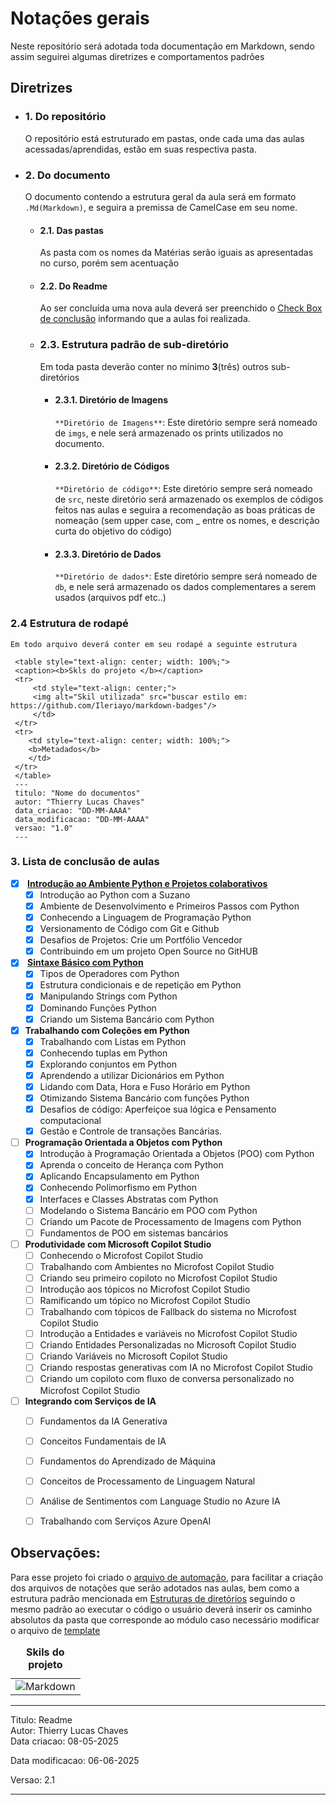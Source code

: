 # Notações gerais 

Neste repositório será adotada toda documentação em Markdown, sendo assim seguirei algumas diretrizes e comportamentos padrões

## Diretrizes
- ### 1. Do repositório
    O repositório está estruturado em pastas, onde cada uma das aulas acessadas/aprendidas, estão em suas respectiva pasta. 
- ### 2. Do documento 
    O documento contendo a estrutura geral da aula será em formato `.Md(Markdown)`, e seguira a premissa de CamelCase em seu nome.  
    - #### 2.1. Das pastas
         As pasta com os nomes da Matérias serão iguais as apresentadas no curso, porém sem acentuação 
    - #### 2.2. Do Readme
        Ao ser concluída uma nova aula deverá ser preenchido o [Check Box de conclusão](#3-lista-de-conclusão-de-aulas) informando que a aulas foi realizada.
    - ### 2.3.  Estrutura padrão de sub-diretório
        Em toda pasta deverão conter no mínimo **3**(três) outros sub-diretórios  
        - #### 2.3.1. Diretório de Imagens
            `**Diretório de Imagens**`: Este diretório sempre será nomeado de `imgs`, e nele será armazenado os prints utilizados no documento.   
        - #### 2.3.2. Diretório de Códigos
            `**Diretório de código**`:  Este diretório sempre será nomeado de `src`, neste diretório será armazenado os exemplos de códigos feitos nas aulas e seguira a recomendação as boas práticas de  nomeação (sem upper case, com _ entre os nomes, e descrição curta do objetivo do código) 
        - #### 2.3.3. Diretório de Dados
            `**Diretório de dados*`: Este diretório sempre será nomeado de `db`, e nele será armazenado os dados complementares a serem usados (arquivos pdf etc..)  
### 2.4 Estrutura de rodapé
    Em todo arquivo deverá conter em seu rodapé a seguinte estrutura 
   ```
    <table style="text-align: center; width: 100%;"> 
    <caption><b>Skls do projeto </b></caption>
    <tr>
        <td style="text-align: center;">
        <img alt="Skil utilizada" src="buscar estilo em: https://github.com/Ileriayo/markdown-badges"/>
        </td>
    </tr>
    <tr> 
       <td style="text-align: center; width: 100%;">
       <b>Metadados</b>
       </td>
    </tr>
    </table>
    ---
    titulo: "Nome do documentos"
    autor: "Thierry Lucas Chaves"
    data_criacao: "DD-MM-AAAA"
    data_modificacao: "DD-MM-AAAA"
    versao: "1.0"
    ---
```

### 3. Lista de conclusão de aulas
- [X]  <b> [Introdução ao Ambiente Python e Projetos colaborativos](Introducao%20ao%20Ambiente%20Python%20e%20Projetos%20Colaborativos/)  </b>
    - [X] Introdução ao Python com a Suzano 
    - [X] Ambiente de Desenvolvimento e Primeiros Passos com Python 
    - [X] Conhecendo a Linguagem de Programação Python 
    - [X] Versionamento de Código com Git e Github
    - [X] Desafios de Projetos: Crie um Portfólio Vencedor 
    - [x] Contribuindo em um projeto Open Source no GitHUB

- [X] <b> [Sintaxe Básico com Python](Sintaxe%20basica%20com%20Python/) </b>
    - [X] Tipos de Operadores com Python 
    - [X] Estrutura condicionais e de repetição em Python 
    - [X] Manipulando Strings com Python 
    - [x] Dominando Funções Python 
    - [X] Criando um Sistema Bancário com Python 

- [X] <b>Trabalhando com Coleções em Python </b>
    - [X] Trabalhando com Listas em Python 
    - [X] Conhecendo tuplas em Python 
    - [X] Explorando conjuntos em Python 
    - [X] Aprendendo a utilizar Dicionários em Python 
    - [X] Lidando com Data, Hora e Fuso Horário em Python 
    - [X] Otimizando Sistema Bancário com funções Python 
    - [X] Desafios de código: Aperfeiçoe sua lógica e Pensamento computacional 
    - [X] Gestão e Controle de transações Bancárias. 

- [ ] <b>Programação Orientada a Objetos com Python </b>
    - [X] Introdução à Programação Orientada a Objetos (POO) com Python 
    - [X] Aprenda o conceito de Herança com Python 
    - [X] Aplicando Encapsulamento em Python 
    - [X] Conhecendo Polimorfismo em Python 
    - [X] Interfaces e Classes Abstratas com Python 
    - [ ] Modelando o Sistema Bancário em POO com Python 
    - [ ] Criando um Pacote de Processamento de Imagens com Python 
    - [ ] Fundamentos de POO em sistemas bancários 

- [ ] <b>Produtividade com Microsoft Copilot Studio </b>
    - [ ] Conhecendo o Microfost Copilot Studio 
    - [ ] Trabalhando com Ambientes no Microfost Copilot Studio
    - [ ] Criando seu primeiro copiloto no Microfost Copilot Studio
    - [ ] Introdução aos tópicos no Microfost Copilot Studio
    - [ ] Ramificando um tópico no Microfost Copilot Studio 
    - [ ] Trabalhando com tópicos de Fallback do sistema no Microfost Copilot Studio
    - [ ] Introdução a Entidades e variáveis no Microfost Copilot Studio
    - [ ] Criando Entidades Personalizadas no Microsoft Copilot Studio
    - [ ] Criando Variáveis no Microsoft Copilot Studio
    - [ ] Criando respostas generativas com IA no Microfost Copilot Studio
    - [ ] Criando um copiloto com fluxo de conversa personalizado no Microfost Copilot Studio

- [ ] <b>Integrando com Serviços de IA</b>
    - [ ] Fundamentos da IA Generativa
    - [ ] Conceitos Fundamentais de IA
    - [ ] Fundamentos do Aprendizado de Máquina
    - [ ] Conceitos de Processamento de Linguagem Natural 
    - [ ] Análise de Sentimentos com Language Studio no Azure IA
    - [ ] Trabalhando com Serviços Azure OpenAI


## Observações:
Para esse projeto foi criado o [arquivo de automação](automacao_estrutura_pasta/cria_lista.py), para facilitar a criação dos arquivos de notações que serão adotados nas aulas, bem como a estrutura padrão mencionada em [Estruturas de diretórios](#23--estrutura-padrão-de-sub-diretório) seguindo o mesmo padrão
ao executar o código o usuário deverá inserir os caminho absolutos da pasta que corresponde ao módulo caso necessário modificar o arquivo de [template](automacao_estrutura_pasta/template_padrao.md)

<table style="text-align: center; width: 100%;"> 
<caption><b>Skils do projeto </b></caption>
<tr>
    <td style="text-align: center;">
    <img alt="Markdown" src="https://img.shields.io/badge/markdown-%23000000.svg?style=for-the-badge&logo=markdown&logoColor=white"/>
    </td>
<tr> 
</table>

---
Titulo: Readme  
Autor: Thierry Lucas Chaves  
Data criacao: 08-05-2025  

Data modificacao: 06-06-2025  

Versao: 2.1  

---
